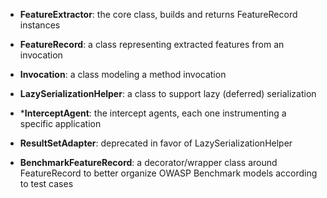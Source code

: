 - **FeatureExtractor**: the core class, builds and returns FeatureRecord instances

- **FeatureRecord**: a class representing extracted features from an invocation

- **Invocation**: a class modeling a method invocation

- **LazySerializationHelper**: a class to support lazy (deferred) serialization

- ***InterceptAgent**: the intercept agents, each one instrumenting a specific application

- **ResultSetAdapter**: deprecated in favor of LazySerializationHelper

- **BenchmarkFeatureRecord**: a decorator/wrapper class around FeatureRecord to better organize OWASP Benchmark models according to test cases
